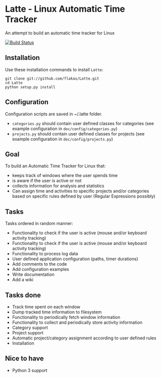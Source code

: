 Latte - Linux Automatic Time Tracker
============================

An attempt to build an automatic time tracker for Linux

[![Build Status](https://secure.travis-ci.org/flakas/Latte.png)](http://travis-ci.org/flakas/Latte)

Installation
------------

Use these installation commands to install `Latte`:

```
git clone git://github.com/flakas/Latte.git
cd Latte
python setup.py install
```

Configuration
-------------

Configuration scripts are saved in ~/.latte folder.

- `categories.py` should contain user defined classes for categories (see example configuration in `doc/config/categories.py`)
- `projects.py` should contain user defined classes for projects (see example configuration in `doc/config/projects.py`)


Goal
----

To build an Automatic Time Tracker for Linux that:

- keeps track of windows where the user spends time
- is aware if the user is active or not
- collects information for analysis and statistics
- Can assign time and activities to specific projects and/or categories based on
  specific rules defined by user (Regular Expressions possibly)

Tasks
-----

Tasks ordered in random manner:

- Functionality to check if the user is active (mouse and/or keyboard activity tracking)
- Functionality to check if the user is active (mouse and/or keyboard activity tracking)
- Functionality to process log data
- User defined application configuration (paths, timer durations)
- Add comments to the code
- Add configuration examples
- Write documentation
- Add a wiki

Tasks done
----------

- Track time spent on each window
- Dump tracked time information to filesystem
- Functionality to periodically fetch window information
- Functionality to collect and periodically store activity information
- Category support
- Project support
- Automatic project/category assignment according to user defined rules
- Installation

Nice to have
------------

- Python 3 support
